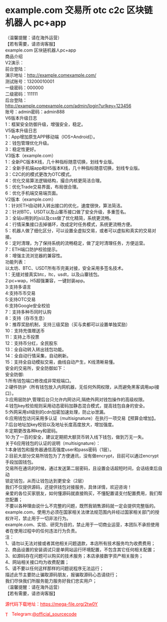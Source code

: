# example.com 交易所 otc c2c 区块链 机器人 pc+app

（温馨提醒：请在海外运营）<br> 【若有需要，请咨询客服】<br>example.com 区块链机器人pc+app<br>商品介绍<br>V2演示：<br>前台登陆：<br>演示地址：http://example.comexample.com/<br>测试账号：13200010001<br>一级密码：000000<br>二级密码：111111<br>后台登陆：<br>http://example.comexample.com/admin/login?urlkey=123456<br>账号：admin密码：admin888<br>V6版本升级日志<br>1：框架安全防御升级，增强安全，稳定。<br>V5版本升级日志<br>1：App增加原生APP移动端（IOS+Android]）。<br>2：钱包管理优化升级。<br>3：稳定性更好。<br>V3版本（example.com）<br>1：全新PC版本K线，几十种指标随意切换，划线专业版。<br>2：全新手机端app和H5版本K线，几十种指标随意切换，划线专业版。<br>3：C2C的的模式更改为OTC模式。<br>4：优化交易算法逻辑结构，撮合内核更简洁合理。<br>5：优化Trade交易界面，布局很合理。<br>6：优化手机端交易端页面。<br>V2版本（example.com）<br>1：针对ETH自动转入转出接口的优化，速度很快，算法简洁。<br>2：针对BTC，USDT以及山寨币接口做了安全升级，多重签名。<br>3：全站ui用到的js以及css做了优化精简，系统更流畅。<br>4：行情采集接口去掉循环，改成定时任务模式，系统更流畅方便。<br>5：机器人做了细化区分，可以设置全虚拟交易，或者可以虚拟和真实的交易对接。<br>6：定时清理，为了保持系统的流畅稳定，做了定时清理任务，方便运营。<br>7：ETH端口防护校验提示。<br>8：增强主流浏览器的兼容性。<br>功能列表：<br>以太坊、BTC、USDT所有币完美对接，安全采用多签名技术。<br>1：无缝对接真实btc，ltc，usdt，以及山寨钱包。<br>2:pc+wap，H5超强兼容，一键封装app。<br>3:支持多语言<br>4:支持币币交易<br>5:支持OTC交易<br>6:支持Google安全校验<br>7：支持多种币同时认购<br>8：支持（存币生息）<br>9：推荐奖励机制，支持三级奖励（买与卖都可以设置单独奖励）<br>10：支持充值赠送币<br>11：支持上币投票<br>12：支持币分红，全民股东<br>13：全自动转入转出钱包功能。<br>14：全自动行情采集，自动刷新。<br>15：支持全自动模拟交易，曲线自动产生，K线清晰易懂。<br>安全的交易所，安全防御如下：<br>安全防御:<br>1:所有钱包端口修改成非常规端口。<br>2:硬件防护（所有钱包放入内网机器，无任何外网权限，从而避免黑客调用api接口）。<br>3:应用层防护,管理后台只允许内网访问,隔绝外网对钱包操作的高级权限。<br>4:钱包key校验规则采用动态密码加静态混合模式，提高钱包自身的安全。<br>5:外网采用sll级别的cdn加密加速处理，防止ip泄漏。<br>6:应用钱包访问采用多认证（multisignature）在执行一项交易【预算会增加】。<br>7:后台地址加key校验以及地址长度高度放大，增加强度。<br>8:定期更改各种key和密码。<br>10:为了一百的安全，建议定期把大额货币转入线下钱包，做到万无一失。<br>关于6应用钱包的认证的说明（multisignature）：<br>1:本身钱包和服务器通信高强度user和pass密码（1层）。<br>2:目前大部分交易所钱包为了方便通讯，没有做encrypt，目前可以通过encrypt手段加固钱包。<br>交易所在通讯的时候，通过发送第二层密码，且设置会话超短时间，会话结束后自动<br>锁定钱包，从而让钱包达到更安全（2层）<br>我们不仅提供源码，还提供钱包对接服务，具体详情，欢迎咨询！<br>亲爱的各位买家朋友，如何懂源码就直接购买，不懂配置请支付配置费用，我们帮您配置；<br>不要以各种理由说什么不完整的问题，既然我销售源码就一定会提供完整版的。<br>example.com，使用方必须在国家相关法律法规范围内并经过国家相关部门的授权许可，禁止用于一切非法行为。<br>example.com、实验、研究为目的，禁止用于一切商业运营，本团队不承担使用者在使用过程中的任何违法行为负责。<br>注：<br>1、请勿以无法对接或者其他相关问题退款，本店所有技术服务均为收费费用；<br>2、商品设置的安装调试只是单网站运行环境配置，不包含其它任何相关配置；<br>3、如源码存在问题可以购买的技术服务；本店承接数字资产相关服务；<br>4、网站相关接口均为收费配置；<br>5、请不要以任何这样那样的问题说程序无法运行；<br>描述此节主要防止骗取源码朋友，报骗取源码心态请绕行；<br>我们尽快我们所服务能力服务好我们忠实用户；<br>（温馨提醒：请在海外运营）<br> 【若有需要，请咨询客服】<br>


<p style="color: red;">源代码下载地址：<a href="https://mega-file.org/2tw0Y" style="color: red;">https://mega-file.org/2tw0Y</a></p><p style="color: red;"><img src="https://cdn-icons-png.flaticon.com/512/2111/2111646.png" alt="Telegram Icon" style="width: 16px; vertical-align: middle; margin-right: 5px;">Telegram:<a href="https://t.me/official_sourcecode" style="color: red;">@official_sourcecode</a></p>
